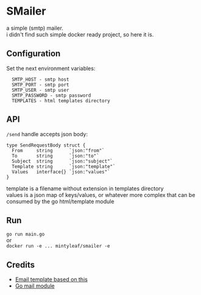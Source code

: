 # SMailer
a simple (smtp) mailer.   
i didn't find such simple docker ready project, so here it is.

## Configuration
Set the next environment variables:
```
  SMTP_HOST - smtp host
  SMTP_PORT - smtp port
  SMTP_USER - smtp user
  SMTP_PASSWORD - smtp password
  TEMPLATES - html templates directory
```

## API
`/send` handle accepts json body:
```
type SendRequestBody struct {
  From     string      `json:"from"`
  To       string      `json:"to"`
  Subject  string      `json:"subject"`
  Template string      `json:"template"`
  Values   interface{} `json:"values"`
}
```

template is a filename without extension in templates directory   
values is a json map of keys/values, or whatever more complex that can be consumed by the go html/template module   

## Run
`go run main.go`   
or   
`docker run -e ... mintyleaf/smailer -e`   

## Credits 
* [Email template based on this](https://github.com/leemunroe/responsive-html-email-template)
* [Go mail module](https://github.com/go-gomail/gomail)
